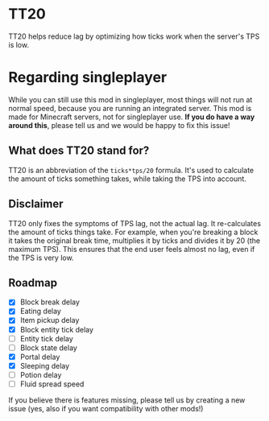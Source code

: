 # TT20
TT20 helps reduce lag by optimizing how ticks work when the server's TPS is low.

# Regarding singleplayer
While you can still use this mod in singleplayer, most things will not run at normal speed, because you are running an integrated server. This mod is made for Minecraft servers, not for singleplayer use. **If you do have a way around this**, please tell us and we would be happy to fix this issue!

## What does TT20 stand for?
TT20 is an abbreviation of the `ticks*tps/20` formula. It's used to calculate the amount of ticks something takes, while taking the TPS into account.

## Disclaimer
TT20 only fixes the symptoms of TPS lag, not the actual lag. It re-calculates the amount of ticks things take. For example, when you're breaking a block it takes the original break time, multiplies it by ticks and divides it by 20 (the maximum TPS). This ensures that the end user feels almost no lag, even if the TPS is very low.

## Roadmap
- [X] Block break delay
- [X] Eating delay
- [X] Item pickup delay
- [X] Block entity tick delay
- [ ] Entity tick delay
- [ ] Block state delay
- [X] Portal delay
- [X] Sleeping delay
- [ ] Potion delay
- [ ] Fluid spread speed

If you believe there is features missing, please tell us by creating a new issue (yes, also if you want compatibility with other mods!)
